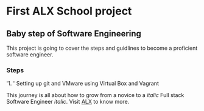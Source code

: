 # First ALX School project
## Baby step of Software Engineering

This project is going to cover the steps and guidlines to become a proficient software engineer.

### Steps
'1. ' Setting up git and VMware using Virtual Box and Vagrant

This journey is all about how to grow from a novice to a *italic* Full stack Software Engineer *italic*. Visit [ALX](https://www.alxafrica.com/software-engineering-plus) to know more.